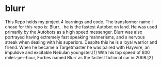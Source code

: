 # blurr
This Repo holds my project 4 learnings and code.  The transformer name I chose for this repo is: Blurr... he is the fastest Autobot on land. He was used primarily by the Autobots as a high speed messenger. Blurr was also portrayed having extremely fast speaking mannerisms, and a nervous streak when dealing with his superiors. Despite this he is a loyal warrior and friend. When he became a Targetmaster he was paired with Haywire, an impulsive and excitable Nebulan youngster.[1]  With his top speed of 800 miles-per-hour, Forbes named Blurr as the fastest fictional car in 2008.[2]
